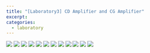 ```yaml
---
title: "[Laboratory3] CD Amplifier and CG Amplifier"
excerpt:
categories:
  - laboratory
---
```

![](../../../img/laboratory/ecdl3-unit11-mosfet(3:4)-pre-01.png)
![](../../../img/laboratory/ecdl3-unit11-mosfet(3:4)-pre-02.png)
![](../../../img/laboratory/ecdl3-unit11-mosfet(3:4)-pre-03.png)
![](../../../img/laboratory/ecdl3-unit11-mosfet(3:4)-pre-04.png)
![](../../../img/laboratory/ecdl3-unit11-mosfet(3:4)-pre-05.png)
![](../../../img/laboratory/ecdl3-unit11-mosfet(3:4)-pre-06.png)
![](../../../img/laboratory/ecdl3-unit11-mosfet(3:4)-pre-07.png)
![](../../../img/laboratory/ecdl3-unit11-mosfet(3:4)-pre-08.png)
![](../../../img/laboratory/ecdl3-unit11-mosfet(3:4)-pre-09.png)
![](../../../img/laboratory/ecdl3-unit11-mosfet(3:4)-pre-10.png)
![](../../../img/laboratory/ecdl3-unit11-mosfet(3:4)-pre-11.png)
![](../../../img/laboratory/ecdl3-unit11-mosfet(3:4)-pre-12.png)
